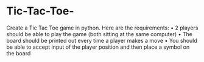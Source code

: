 # Tic-Tac-Toe-

Create a Tic Tac Toe game in python. 
Here are the requirements:
•	2 players should be able to play the game (both sitting at the same computer)
•	The board should be printed out every time a player makes a move
•	You should be able to accept input of the player position and then place a symbol on the board
